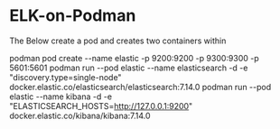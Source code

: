 # ELK-on-Podman

The Below create a pod and creates two containers within 

podman pod create --name elastic -p 9200:9200 -p 9300:9300 -p 5601:5601
podman run --pod elastic --name elasticsearch -d -e "discovery.type=single-node" docker.elastic.co/elasticsearch/elasticsearch:7.14.0
podman run --pod elastic --name kibana -d -e "ELASTICSEARCH_HOSTS=http://127.0.0.1:9200" docker.elastic.co/kibana/kibana:7.14.0
